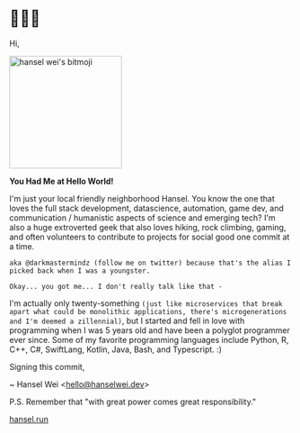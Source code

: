 # 👋🏻👀
Hi, 

<div class="bitmojiAni"><img svg-inline="" src="https://d33wubrfki0l68.cloudfront.net/3ea6eb76f06258da302d0e6688da27208299515e/3c16e/_nuxt/img/52c585f.svg" alt="hansel wei's bitmoji" class="icon" height="200px" width="200px"></div> 


**You Had Me at Hello World!**

I'm just your local friendly neighborhood Hansel. You know the one that loves the full stack development, datascience, automation, game dev, and communication / humanistic aspects of science and emerging tech? I'm also a huge extroverted geek that also loves hiking, rock climbing, gaming, and often volunteers to contribute to projects for social good one commit at a time.

`aka @darkmastermindz (follow me on twitter) because that's the alias I picked back when I was a youngster.`

`Okay... you got me... I don't really talk like that -`

I'm actually only twenty-something `(just like microservices that break apart what could be monolithic applications, there's microgenerations and I'm deemed a zillennial)`, but I started and fell in love with programming when I was 5 years old and have been a polyglot programmer ever since. Some of my favorite programming languages include Python, R, C++, C#, SwiftLang, Kotlin, Java, Bash, and Typescript. :)

Signing this commit,

 ~ Hansel Wei <<hello@hanselwei.dev>>
 
 P.S. Remember that "with great power comes great responsibility."

[hansel.run](https://hansel.run)
